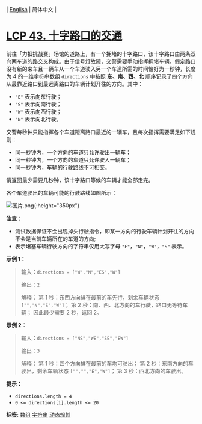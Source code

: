 | [English](README_EN.md) | 简体中文 |

# [LCP 43. 十字路口的交通](https://leetcode-cn.com/problems/Y1VbOX)
前往「力扣挑战赛」场馆的道路上，有一个拥堵的十字路口，该十字路口由两条双向两车道的路交叉构成。由于信号灯故障，交警需要手动指挥拥堵车辆。假定路口没有新的来车且一辆车从一个车道驶入另一个车道所需的时间恰好为一秒钟，长度为 4 的一维字符串数组 `directions` 中按照 **东、南、西、北** 顺序记录了四个方向从最靠近路口到最远离路口的车辆计划开往的方向。其中：
- `"E"` 表示向东行驶；
- `"S"` 表示向南行驶；
- `"W"` 表示向西行驶；
- `"N"` 表示向北行驶。

交警每秒钟只能指挥各个车道距离路口最近的一辆车，且每次指挥需要满足如下规则：
- 同一秒钟内，一个方向的车道只允许驶出一辆车；
- 同一秒钟内，一个方向的车道只允许驶入一辆车；
- 同一秒钟内，车辆的行驶路线不可相交。

请返回最少需要几秒钟，该十字路口等候的车辆才能全部走完。

各个车道驶出的车辆可能的行驶路线如图所示：


![图片.png](https://pic.leetcode-cn.com/1630393755-gyPeMM-%E5%9B%BE%E7%89%87.png){:height="350px"}

**注意：**
- 测试数据保证不会出现掉头行驶指令，即某一方向的行驶车辆计划开往的方向不会是当前车辆所在的车道的方向;
- 表示堵塞车辆行驶方向的字符串仅用大写字母 `"E"`，`"N"`，`"W"`，`"S"` 表示。

**示例 1：**
>输入：`directions = ["W","N","ES","W"]`
>
>输出：`2`
>
>解释：
>第 1 秒：东西方向排在最前的车先行，剩余车辆状态 `["","N","S","W"]`；
>第 2 秒：南、西、北方向的车行驶，路口无等待车辆；
>因此最少需要 2 秒，返回 2。

**示例 2：**
>输入：`directions = ["NS","WE","SE","EW"]`
>
>输出：`3`
>
>解释：
>第 1 秒：四个方向排在最前的车均可驶出；
>第 2 秒：东南方向的车驶出，剩余车辆状态 `["","","E","W"]`；
>第 3 秒：西北方向的车驶出。


**提示：**
- `directions.length = 4`
- `0 <= directions[i].length <= 20`

**标签:**  [数组](https://leetcode-cn.com/tag/array) [字符串](https://leetcode-cn.com/tag/string) [动态规划](https://leetcode-cn.com/tag/dynamic-programming) 